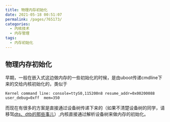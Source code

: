 ```yaml
---
title: 物理内存初始化
date: 2021-05-18 00:51:07
permalink: /pages/765173/
categories:
  - 内核技术
  - 内存管理
tags:
  - 内存初始化
---
```


## 物理内存初始化

早期，一般在嵌入式这边做内存的一些初始化的时候，是由uboot传递cmdline下来的交给内核初始化的，类似于

```
Kernel command line: console=ttyS0,115200n8 resume_addr=0x00200088 user_debug=0xff  mem=350
```

而现在有很多的方案是直接通过设备树传递下来的（如果不清楚设备树的同学，请移驾[dts、dtb的那些事儿](https://blog.csdn.net/u013983194/article/details/109282175)）,内核直接通过解析设备树来做内存的初始化。

